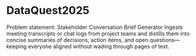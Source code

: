 # DataQuest2025
Problem statement: Stakeholder Conversation Brief Generator  Ingests meeting transcripts or chat logs from project teams and distills them into concise summaries of decisions, action items, and open questions—keeping everyone aligned without wading through pages of text.
